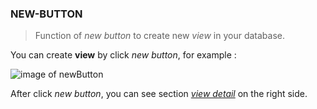 ### NEW-BUTTON

> Function of *new button* to create new *view* in your database.

You can create **view** by click *new button*, for example :

![image of newButton](https://cloud.githubusercontent.com/assets/6021699/9324987/4bd654bc-45b9-11e5-870e-ea8571c79a49.png)

After click *new button*, you can see section *[view detail](https://github.com/arthaprihardana/emobiq/blob/master/Doc-Markdown/emobiq-doc/editor/Database/views/view-detail/index.md)* on the right side.
